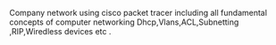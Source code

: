 Company network 
using cisco packet tracer
including all fundamental concepts of computer networking
Dhcp,Vlans,ACL,Subnetting ,RIP,Wiredless devices etc
.
